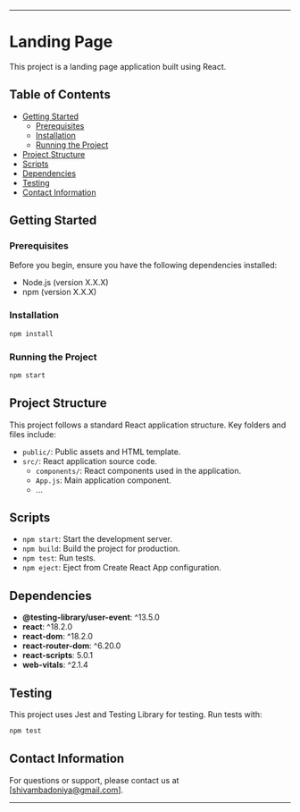 
---

# Landing Page

This project is a landing page application built using React.

## Table of Contents

- [Getting Started](#getting-started)
  - [Prerequisites](#prerequisites)
  - [Installation](#installation)
  - [Running the Project](#running-the-project)
- [Project Structure](#project-structure)
- [Scripts](#scripts)
- [Dependencies](#dependencies)
- [Testing](#testing)
- [Contact Information](#contact-information)

## Getting Started

### Prerequisites

Before you begin, ensure you have the following dependencies installed:

- Node.js (version X.X.X)
- npm (version X.X.X)

### Installation

```bash
npm install
```

### Running the Project

```bash
npm start
```

## Project Structure

This project follows a standard React application structure. Key folders and files include:

- `public/`: Public assets and HTML template.
- `src/`: React application source code.
  - `components/`: React components used in the application.
  - `App.js`: Main application component.
  - ...

## Scripts

- `npm start`: Start the development server.
- `npm build`: Build the project for production.
- `npm test`: Run tests.
- `npm eject`: Eject from Create React App configuration.

## Dependencies

- **@testing-library/user-event**: ^13.5.0
- **react**: ^18.2.0
- **react-dom**: ^18.2.0
- **react-router-dom**: ^6.20.0
- **react-scripts**: 5.0.1
- **web-vitals**: ^2.1.4

## Testing

This project uses Jest and Testing Library for testing. Run tests with:

```bash
npm test
```

## Contact Information

For questions or support, please contact us at [shivambadoniya@gmail.com].

---